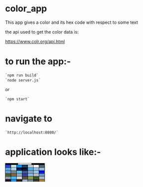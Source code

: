 # color_app

This app gives a color and its hex code with respect to some text

the api used to get the color data is:

https://www.colr.org/api.html

# to run the app:-

    `npm run build`
    `node server.js`

or

    `npm start`

# navigate to

    `http://localhost:8080/`

# application looks like:-

<img src="src\assets\color_app2.png" width="128"/>
